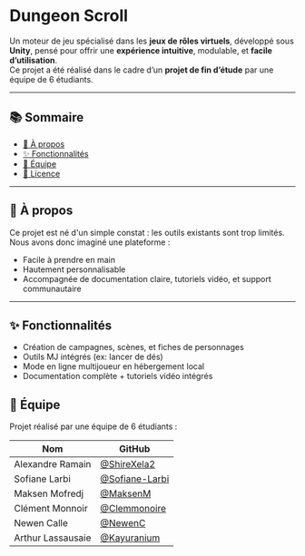 # Dungeon Scroll

Un moteur de jeu spécialisé dans les **jeux de rôles virtuels**, développé sous **Unity**, pensé pour offrir une **expérience intuitive**, modulable, et **facile d’utilisation**.  
Ce projet a été réalisé dans le cadre d’un **projet de fin d’étude** par une équipe de 6 étudiants.

---

## 📚 Sommaire

- [🎯 À propos](#-à-propos)
- [✨ Fonctionnalités](#-fonctionnalités)
- [👥 Équipe](#-équipe)
- [📝 Licence](#-licence)

---

## 🎯 À propos

Ce projet est né d'un simple constat : les outils existants sont trop limités.  
Nous avons donc imaginé une plateforme :

- Facile à prendre en main
- Hautement personnalisable
- Accompagnée de documentation claire, tutoriels vidéo, et support communautaire

---

## ✨ Fonctionnalités

- Création de campagnes, scènes, et fiches de personnages
- Outils MJ intégrés (ex: lancer de dés)
- Mode en ligne multijoueur en hébergement local
- Documentation complète + tutoriels vidéo intégrés


## 👥 Équipe

Projet réalisé par une équipe de 6 étudiants :

| Nom               | GitHub                            |
|-------------------|-----------------------------------|
| Alexandre Ramain      | [@ShireXela2](https://github.com/ShireXela2) |
| Sofiane Larbi      | [@Sofiane-Larbi](https://github.com/Sofiane-Larbi) |
| Maksen Mofredj      | [@MaksenM](https://github.com/MaksenM) |
| Clément Monnoir   | [@Clemmonoire](https://github.com/Clemmonoire) |
| Newen Calle       | [@NewenC](https://github.com/Newenc) |
| Arthur Lassausaie     | [@Kayuranium](https://github.com/Kayuranium) |


